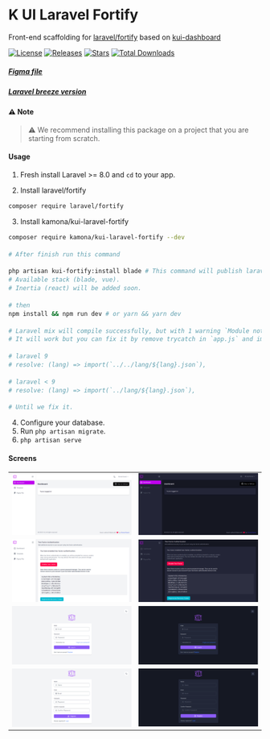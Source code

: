 # K UI Laravel Fortify

Front-end scaffolding for [laravel/fortify](https://github.com/laravel/fortify) based on [kui-dashboard](https://github.com/kamona-ui/)

[![License](https://img.shields.io/github/license/Kamona-WD/kui-laravel-fortify)](https://github.com/Kamona-WD/kui-laravel-fortify/blob/main/LICENSE.md)
[![Releases](https://img.shields.io/github/release/Kamona-WD/kui-laravel-fortify)](https://github.com/Kamona-WD/kui-laravel-fortify/releases)
[![Stars](https://img.shields.io/github/stars/Kamona-WD/kui-laravel-fortify)](https://github.com/Kamona-WD/kui-laravel-fortify/stargazers)
[![Total Downloads](https://img.shields.io/packagist/dt/kamona/kui-laravel-fortify.svg)](https://packagist.org/packages/kamona/kui-laravel-fortify)

##### [Figma file](https://www.figma.com/community/file/1019844542917981418/)

##### [Laravel breeze version](https://github.com/Kamona-WD/kui-laravel-breeze/)

#### ⚠️ Note

> ⚠️ We recommend installing this package on a project that you are starting from scratch.

#### Usage

1. Fresh install Laravel >= 8.0 and `cd` to your app.

2. Install laravel/fortify

```sh
composer require laravel/fortify
```

3. Install kamona/kui-laravel-fortify

```sh
composer require kamona/kui-laravel-fortify --dev

# After finish run this command

php artisan kui-fortify:install blade # This command will publish laravel/fortify resources also.
# Available stack (blade, vue).
# Inertia (react) will be added soon.

# then
npm install && npm run dev # or yarn && yarn dev

# Laravel mix will compile successfully, but with 1 warning `Module not found: Error: Can't resolve '../../lang'`.
# It will work but you can fix it by remove trycatch in `app.js` and import lang file like this:

# laravel 9
# resolve: (lang) => import(`../../lang/${lang}.json`),

# laravel < 9
# resolve: (lang) => import(`../lang/${lang}.json`),

# Until we fix it.
```

4. Configure your database.
5. Run `php artisan migrate`.
6. `php artisan serve`

#### Screens

|                             |                             |
| --------------------------- | --------------------------- |
| ![Shocase 1](screens/1.png) | ![Shocase 2](screens/2.png) |
| ![Shocase 7](screens/7.png) | ![Shocase 8](screens/8.png) |
| ![Shocase 3](screens/3.png) | ![Shocase 4](screens/4.png) |
| ![Shocase 6](screens/6.png) | ![Shocase 5](screens/5.png) |
